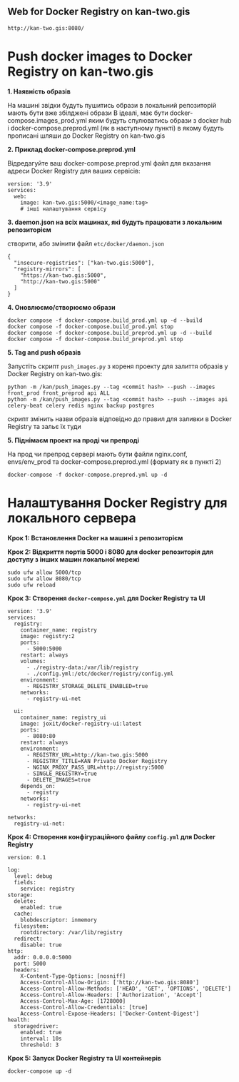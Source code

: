 ## **Web for Docker Registry on kan-two.gis**

```
http://kan-two.gis:8080/
```

# **Push docker images to Docker Registry on kan-two.gis**
**1. Наявність образів**

На машині звідки будуть пушитись образи в локальний репозиторій мають бути вже збілджені образи
В ідеалі, має бути docker-compose.images_prod.yml яким будуть спулюватись образи з docker hub і docker-compose.preprod.yml (як в наступному пункті) в якому будуть прописані шляши до Docker Registry on kan-two.gis

**2. Приклад docker-compose.preprod.yml**

Відредагуйте ваш docker-compose.preprod.yml файл для вказання адреси Docker Registry для ваших сервісів:
```
version: '3.9'
services:
  web:
    image: kan-two.gis:5000/<image_name:tag>
    # інші налаштування сервісу
```

**3. daemon.json на всіх машинах, які будуть працювати з локальним репозиторієм**

створити, або змінити файл `etc/docker/daemon.json` 
```
{
  "insecure-registries": ["kan-two.gis:5000"],
  "registry-mirrors": [
    "https://kan-two.gis:5000",
    "http://kan-two.gis:5000"
  ]
}
```

**4. Оновлюємо/створюємо образи**
```
docker compose -f docker-compose.build_prod.yml up -d --build
docker compose -f docker-compose.build_prod.yml stop
docker compose -f docker-compose.build_preprod.yml up -d --build
docker compose -f docker-compose.build_preprod.yml stop
```

**5. Tag and push образів**

Запустіть скрипт `push_images.py` з кореня проекту для залиття образів у Docker Registry on kan-two.gis:
```
python -m /kan/push_images.py --tag <commit hash> --push --images front_prod front_preprod api ALL
python -m /kan/push_images.py --tag <commit hash> --push --images api celery-beat celery redis nginx backup postgres
```
скрипт змінить назви образів відповідно до правил для заливки в Docker Registry та зальє їх туди

**5. Піднімаєм проект на проді чи препроді**

На прод чи препрод сервері мають бути файли nginx.conf, envs/env_prod та docker-compose.preprod.yml (формату як в пункті 2)
```
docker-compose -f docker-compose.preprod.yml up -d
```
#

# **Налаштування Docker Registry для локального сервера**
**Крок 1: Встановлення Docker на машині з репозиторієм**

**Крок 2: Відкриття портів 5000 і 8080 для docker репозиторія для доступу з інших машин локальної мережі**

```
sudo ufw allow 5000/tcp
sudo ufw allow 8080/tcp
sudo ufw reload
```
**Крок 3: Створення  `docker-compose.yml` для Docker Registry та UI**

```
version: '3.9'
services:
  registry:
    container_name: registry
    image: registry:2
    ports:
      - 5000:5000
    restart: always
    volumes:
      - ./registry-data:/var/lib/registry
      - ./config.yml:/etc/docker/registry/config.yml
    environment:
      - REGISTRY_STORAGE_DELETE_ENABLED=true
    networks:
      - registry-ui-net

  ui:
    container_name: registry_ui
    image: joxit/docker-registry-ui:latest
    ports:
      - 8080:80
    restart: always
    environment:
      - REGISTRY_URL=http://kan-two.gis:5000
      - REGISTRY_TITLE=KAN Private Docker Registry
      - NGINX_PROXY_PASS_URL=http://registry:5000
      - SINGLE_REGISTRY=true
      - DELETE_IMAGES=true
    depends_on:
      - registry
    networks:
      - registry-ui-net

networks:
  registry-ui-net:
```

**Крок 4: Створення конфігураційного файлу `config.yml` для Docker Registry**

```
version: 0.1

log:
  level: debug
  fields:
    service: registry
storage:
  delete:
    enabled: true
  cache:
    blobdescriptor: inmemory
  filesystem:
    rootdirectory: /var/lib/registry
  redirect:
    disable: true
http:
  addr: 0.0.0.0:5000
  port: 5000
  headers:
    X-Content-Type-Options: [nosniff]
    Access-Control-Allow-Origin: ['http://kan-two.gis:8080']
    Access-Control-Allow-Methods: ['HEAD', 'GET', 'OPTIONS', 'DELETE']
    Access-Control-Allow-Headers: ['Authorization', 'Accept']
    Access-Control-Max-Age: [1728000]
    Access-Control-Allow-Credentials: [true]
    Access-Control-Expose-Headers: ['Docker-Content-Digest']
health:
  storagedriver:
    enabled: true
    interval: 10s
    threshold: 3
```
**Крок 5: Запуск Docker Registry та UI контейнерів**

```
docker-compose up -d
```
